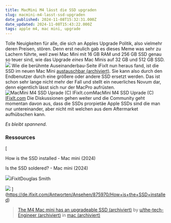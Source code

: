 ```yaml
---
title: MacMini M4 lässt die SSD upgraden
slug: macmini-m4-lasst-ssd-upgraden
date_published: 2024-11-08T15:32:31.000Z
date_updated: 2024-11-08T15:43:22.000Z
tags: apple m4, mac mini, upgrade
---
```


Tolle Neuigkeiten für alle, die sich an Apples Upgrade Politik, also vielmehr deren Preisen, stören. Denn erst neulich gab es dieses Meme was sehr zu Lachern führte, weil zwei Mac Mini mit 16 GB RAM und 256 GB SSD genau so teuer sind, wie das Upgrade *eines* Mac Minis auf 32 GB und 512 GB SSD. 
![](__GHOST_URL__/content/images/2024/11/cvm41pd2r8zd1.jpeg)
Wie die berühmte Auseinanderbau-Seite iFixIt nun heraus fand, ist die SSD im neuen Mac Mini [austauschbar (archiviert)](http://web.archive.org/web/20241129065400/https://www.reddit.com/r/mac/comments/1gmebo7/the_m4_mac_mini_has_an_upgradeable_ssd/). Sie kann also durch den Endbenutzer durch eine größere oder andere SSD ersetzt werden. Das ist schon sehr lange nicht mehr der Fall und stellt ein neuerliches Novum dar, denn eigentlich lässt sich nur der MacPro aufrüsten. 
![MacMini M4 SSD Uprade (C) IFixIt.com](__GHOST_URL__/content/images/2024/11/elPb1sp5bvSAiixJ.full.png)MacMini M4 SSD Uprade (C) [IFixIt.com](https://de.ifixit.com/Antworten/Ansehen/875970/How+is+the+SSD+installed?permalink=answer-876343#answer876343)
Die Diskussionen gehen weiter und die Community geht momentan davon aus, dass die SSDs prorpietäe Apple SSDs sind die man nur untereinander, aber nicht mit welchen aus dem Aftermarket aufhübschen kann.

*Es bleibt spannend*.

### Ressources
[

How is the SSD installed - Mac mini (2024)

Is the SSD soldered? - Mac mini (2024)

![](__GHOST_URL__/content/images/icon/apple-touch-icon-180x180.png)iFixitDouglas Smith

![](__GHOST_URL__/content/images/thumbnail/j3FiAIRek34nKOkx.standard)
](https://de.ifixit.com/Antworten/Ansehen/875970/How+is+the+SSD+installed)
> [The M4 Mac mini has an upgradeable SSD (archiviert)](http://web.archive.org/web/20241129065400/https://www.reddit.com/r/mac/comments/1gmebo7/the_m4_mac_mini_has_an_upgradeable_ssd/)
>  by
> [u/the-tech-Engineer (archiviert)](http://web.archive.org/web/20241109032858/https://www.reddit.com/user/the-tech-Engineer/) in
> [mac (archiviert)](http://web.archive.org/web/20241110102948/https://www.reddit.com/r/mac/)
